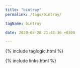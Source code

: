 ```yaml
---
title: "bintray"
permalink: /tags/bintray/

tagName: bintray

date: 2020-08-28 21:43:36 +0300

---
```


{% include taglogic.html %}

{% include links.html %}
